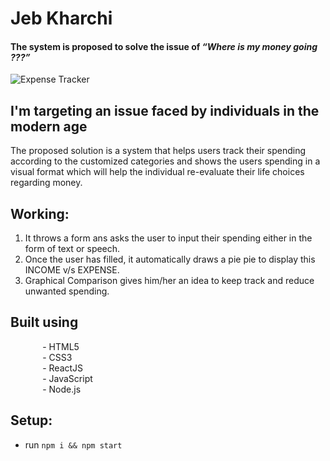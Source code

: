 # Jeb Kharchi

#### The system is proposed to solve the issue of _“Where is my money going ???”_ 
![Expense Tracker](https://i.ibb.co/Njh09Zz/jeb-kharchi.jpg)


## I'm targeting an issue faced by individuals in the modern age  

The proposed solution is a system that helps users track their spending according to the customized categories and shows the users spending in a visual format which will help the individual re-evaluate their life choices regarding money.


## Working:
1. It throws a form ans asks the user to input their spending either in the form of text or speech.  
2. Once the user has filled, it automatically draws a pie pie to display this INCOME v/s EXPENSE.
3. Graphical Comparison gives him/her an idea to keep track and reduce unwanted spending.  


## Built using  
  &nbsp;&nbsp;&nbsp;&nbsp;&nbsp;&nbsp;&nbsp;&nbsp;&nbsp;&nbsp;&nbsp;&nbsp;           - HTML5  
  &nbsp;&nbsp;&nbsp;&nbsp;&nbsp;&nbsp;&nbsp;&nbsp;&nbsp;&nbsp;&nbsp;&nbsp;           - CSS3  
  &nbsp;&nbsp;&nbsp;&nbsp;&nbsp;&nbsp;&nbsp;&nbsp;&nbsp;&nbsp;&nbsp;&nbsp;           - ReactJS  
  &nbsp;&nbsp;&nbsp;&nbsp;&nbsp;&nbsp;&nbsp;&nbsp;&nbsp;&nbsp;&nbsp;&nbsp;           - JavaScript   
  &nbsp;&nbsp;&nbsp;&nbsp;&nbsp;&nbsp;&nbsp;&nbsp;&nbsp;&nbsp;&nbsp;&nbsp;           - Node.js     


## Setup:
- run ```npm i && npm start```
